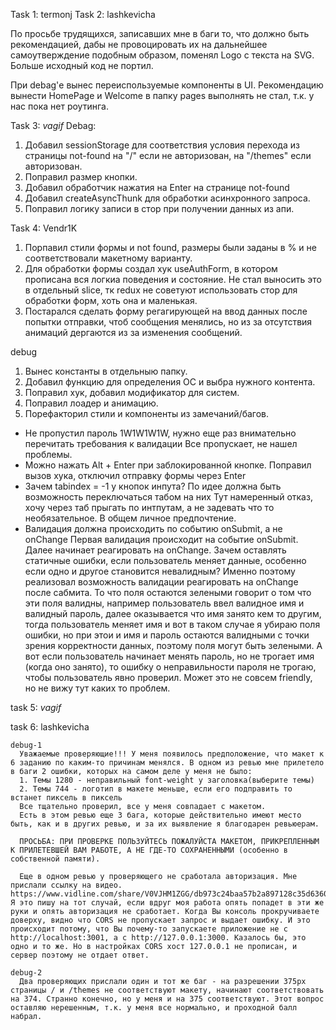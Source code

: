 Task 1: termonj
Task 2: lashkevicha

По просьбе трудящихся, записавших мне в баги то, что должно быть рекомендацией, дабы не провоцировать их на дальнейшее самоутверждение подобным образом, поменял Logo с текста на SVG. Больше исходный код не портил.

При debag'е вынес переиспользуемые компоненты в UI. Рекомендацию вынести HomePage и Welcome в папку pages выполнять не стал, т.к. у нас пока нет роутинга.

Task 3: _vagif_
Debag:

1.  Добавил sessionStorage для соответствия условия перехода из страницы not-found на "/" если не авторизован, на "/themes" если авторизован.
2.  Поправил размер кнопки.
3.  Добавил обработчик нажатия на Enter на странице not-found
4.  Добавил createAsyncThunk для обработки асинхронного запроса.
5.  Поправил логику записи в стор при получении данных из апи.

Task 4: Vendr1K

1. Порпавил стили формы и not found, размеры были заданы в % и не соответствовали макетному варианту.
2. Для обработки формы создал хук useAuthForm, в котором прописана вся логкиа поведения и состояние. Не стал выносить это в отдельный slice, тк redux не советуют использовать стор для обработки форм, хоть она и маленькая.
3. Постарался сделать форму регагирующей на ввод данных после попытки отправки, чтоб сообщения менялись, но из за отсутствия анимаций дергаются из за изменения сообщений.

debug

1. Вынес константы в отдельныю папку.
2. Добавил функцию для определения ОС и выбра нужного контента.
3. Поправил хук, добавил модификатор для систем.
4. Поправил лоадер и анимацию.
5. Порефакторил стили и компоненты из замечаний/багов.

- Не пропустил пароль 1W1W1W1W, нужно еще раз внимательно перечитать требования к валидации
  Все пропускает, не нашел проблемы.
- Можно нажать Alt + Enter при заблокированной кнопке.
  Поправил вызов хука, отключил отправку формы через Enter
- Зачем tabindex = -1 у кнопок инпута? По идее должна быть возможность переключаться табом на них
  Тут намеренный отказ, хочу через таб прыгать по интпутам, а не задевать что то необязательное. В общем личное предпочтение.
- Валидация должна происходить по событию onSubmit, а не onChange
  Первая валидация происходит на событие onSubmit. Далее начинает реагировать на onChange. Зачем оставлять статичные ошибки, если пользователь меняет данные, особенно если одно и другое становится невалидным? Именно поэтому реализовал возможность валидации реагировать на onChange после сабмита. То что поля остаются зелеными говорит о том что эти поля валидны, например пользователь ввел валидное имя и валидный пароль, далее оказывается что имя занято кем то другим, тогда пользователь меняет имя и вот в таком случае я убираю поля ошибки, но при этои и имя и пароль остаются валидными с точки зрения корректности данных, поэтому поля могут быть зелеными. А вот если пользователь начинает менять пароль, но не трогает имя (когда оно занято), то ошибку о неправильности пароля не трогаю, чтобы пользователь явно проверил. Может это не совсем friendly, но не вижу тут каких то проблем.

task 5: _vagif_

task 6: lashkevicha

    debug-1
      Уважаемые проверяющие!!! У меня появилось предположение, что макет к 6 заданию по каким-то причинам менялся. В одном из ревью мне прилетело в баги 2 ошибки, которых на самом деле у меня не было:
      1. Темы 1280 - неправильный font-weight у заголовка(выберите темы)
      2. Темы 744 - логотип в макете меньше, если его подправить то встанет пиксель в пиксель
      Все тщательно проверил, все у меня совпадает с макетом.
      Есть в этом ревью еще 3 бага, которые действительно имеют место быть, как и в других ревью, и за их выявление я благодарен ревьюерам.

      ПРОСЬБА: ПРИ ПРОВЕРКЕ ПОЛЬЗУЙТЕСЬ ПОЖАЛУЙСТА МАКЕТОМ, ПРИКРЕПЛЕННЫМ К ПРИЛЕТЕВШЕЙ ВАМ РАБОТЕ, А НЕ ГДЕ-ТО СОХРАНЕННЫМИ (особенно в собственной памяти).

      Еще в одном ревью у проверяющего не сработала авторизация. Мне прислали ссылку на видео. https://www.vidline.com/share/V0VJHM1ZGG/db973c24baa57b2a897128c35d636090. Я это пишу на тот случай, если вдруг моя работа опять попадет в эти же руки и опять авторизация не сработает. Когда Вы консоль прокручиваете доверху, видно что CORS не пропускает запрос и выдает ошибку. И это происходит потому, что Вы почему-то запускаете приложение не с http://localhost:3001, а с http://127.0.0.1:3000. Казалось бы, это одно и то же. Но в настройках CORS хост 127.0.0.1 не прописан, и сервер поэтому не отдает ответ.

    debug-2
      Два проверяющих прислали один и тот же баг - на разрешении 375px страницы / и /themes не соответствуют макету, начинают соответствовать на 374. Странно конечно, но у меня и на 375 соответствуют. Этот вопрос оставляю нерешенным, т.к. у меня все нормально, и проходной балл набрал.

